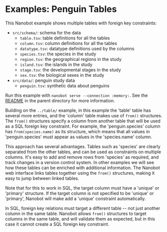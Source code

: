 # Examples: Penguin Tables

This Nanobot example shows multiple tables with foreign key constraints:

- `src/schema/`: schema for the data
  - `table.tsv`: table definitions for all the tables
  - `column.tsv`: column definitions for all the tables
  - `datatype.tsv`: datatype definitions used by the columns
  - `species.tsv`: the species in the study
  - `region.tsv`: the geographical regions in the study
  - `island.tsv`: the islands in the study
  - `stage.tsv`: the developmental stages in the study
  - `sex.tsv`: the biological sexes in the study
- `src/data/`: penguin study data
  - `penguin.tsv`: synthetic data about penguins

Run this example with `nanobot serve --connection :memory:`.
See the [README](../README.md) in the parent directory for more information.

Building on the `../table/` example,
in this example the 'table' table has several more entries,
and the 'column' table makes use of `from()` structures.
The `from()` structures specify a column from another table
that will be used as a SQL foreign key constraint.
For example, the 'penguin.species' column
has `from(species.name)` as its structure,
which means that all values in 'penguin.species'
must appear as values in the 'species.name' column.

This approach has several advantages.
Tables such as 'species'
are clearly separated from the other tables,
and can be used as constraints on multiple columns.
It's easy to add and remove rows from 'species' as required,
and track changes in a version control system.
In other examples we will see
how these tables can be enriched with additional information.
The Nanobot web interface links tables together using the `from()` structures,
making it easy to jump between linked tables.

Note that for this to work in SQL,
the target column must have a 'unique' or 'primary' structure.
If the target column is not specified to be 'unique' or 'primary',
Nanobot will make add a 'unique' constraint automatically.

In SQL, foreign key relations must target a different table
-- not just another column in the same table.
Nanobot allows `from()` structures to target columns in the same table,
and will validate them as expected,
but in this case it cannot create a SQL foreign key constraint.
